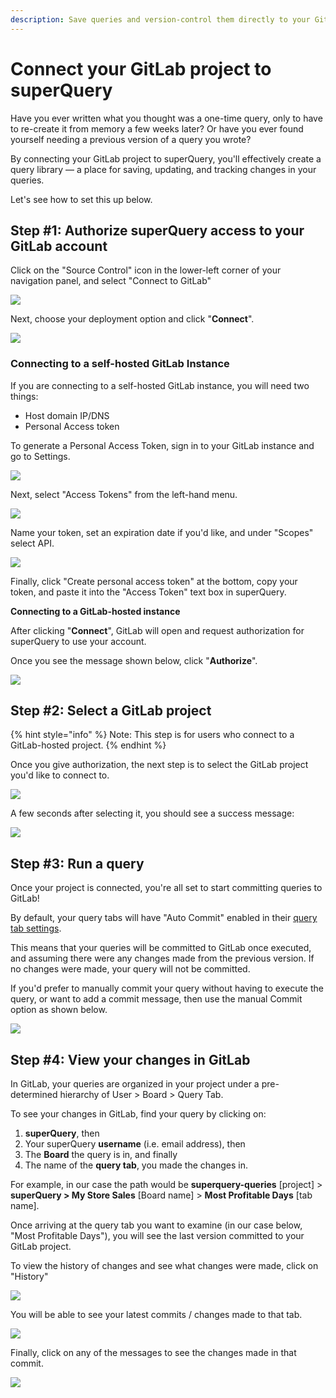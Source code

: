 ```yaml
---
description: Save queries and version-control them directly to your GitLab project
---
```


# Connect your GitLab project to superQuery

Have you ever written what you thought was a one-time query, only to have to re-create it from memory a few weeks later? Or have you ever found yourself needing a previous version of a query you wrote?

By connecting your GitLab project to superQuery, you'll effectively create a query library &mdash; a place for saving, updating, and tracking changes in your queries.

Let's see how to set this up below.

## Step #1: Authorize superQuery access to your GitLab account

Click on the "Source Control" icon in the lower-left corner of your navigation panel, and select "Connect to GitLab"

<!-- markdownlint-disable-next-line -->
![](<../.gitbook/assets/GitLabConnect 2.png>)

Next, choose your deployment option and click "**Connect**".

<!-- markdownlint-disable-next-line -->
![](<../.gitbook/assets/image (29).png>)

### Connecting to a self-hosted GitLab Instance

If you are connecting to a self-hosted GitLab instance, you will need two things:

* Host domain IP/DNS
* Personal Access token

To generate a Personal Access Token, sign in to your GitLab instance and go to Settings.

<!-- markdownlint-disable-next-line -->
![](<../.gitbook/assets/image (30).png>)

Next, select "Access Tokens" from the left-hand menu.

<!-- markdownlint-disable-next-line -->
![](<../.gitbook/assets/image (31).png>)

Name your token, set an expiration date if you'd like, and under "Scopes" select API.

<!-- markdownlint-disable-next-line -->
![](<../.gitbook/assets/image (32).png>)

Finally, click "Create personal access token" at the bottom, copy your token, and paste it into the "Access Token" text box in superQuery.

**Connecting to a GitLab-hosted instance**

After clicking "**Connect**", GitLab will open and request authorization for superQuery to use your account.

Once you see the message shown below, click "**Authorize**".

<!-- markdownlint-disable-next-line -->
![](<../.gitbook/assets/image (33).png>)

## Step #2: Select a GitLab project

{% hint style="info" %}
Note: This step is for users who connect to a GitLab-hosted project.
{% endhint %}

Once you give authorization, the next step is to select the GitLab project you'd like to connect to.

<!-- markdownlint-disable-next-line -->
![](<../.gitbook/assets/image (34).png>)

A few seconds after selecting it, you should see a success message:

<!-- markdownlint-disable-next-line -->
![](<../.gitbook/assets/image (35).png>)

## Step #3: Run a query

Once your project is connected, you're all set to start committing queries to GitLab!

By default, your query tabs will have "Auto Commit" enabled in their [query tab settings](../superquery-editor/tab-settings.md#source-control).

This means that your queries will be committed to GitLab once executed, and assuming there were any changes made from the previous version. If no changes were made, your query will not be committed.

If you'd prefer to manually commit your query without having to execute the query, or want to add a commit message, then use the manual Commit option as shown below.

<!-- markdownlint-disable-next-line -->
![](../.gitbook/assets/ManualCommit.gif)

## Step #4: View your changes in GitLab

In GitLab, your queries are organized in your project under a pre-determined hierarchy of User > Board > Query Tab.

To see your changes in GitLab, find your query by clicking on:

1. **superQuery**, then
2. Your superQuery **username** (i.e. email address), then
3. The **Board** the query is in, and finally
4. The name of the **query tab**, you made the changes in.

For example, in our case the path would be **superquery-queries** \[project] > **superQuery > My Store Sales** \[Board name] > **Most Profitable Days** \[tab name].

Once arriving at the query tab you want to examine (in our case below, "Most Profitable Days"), you will see the last version committed to your GitLab project.

To view the history of changes and see what changes were made, click on "History"

<!-- markdownlint-disable-next-line -->
![](<../.gitbook/assets/image (37).png>)

You will be able to see your latest commits / changes made to that tab.

<!-- markdownlint-disable-next-line -->
![](<../.gitbook/assets/image (38).png>)

Finally, click on any of the messages to see the changes made in that commit.

<!-- markdownlint-disable-next-line -->
![](<../.gitbook/assets/image (39).png>)
